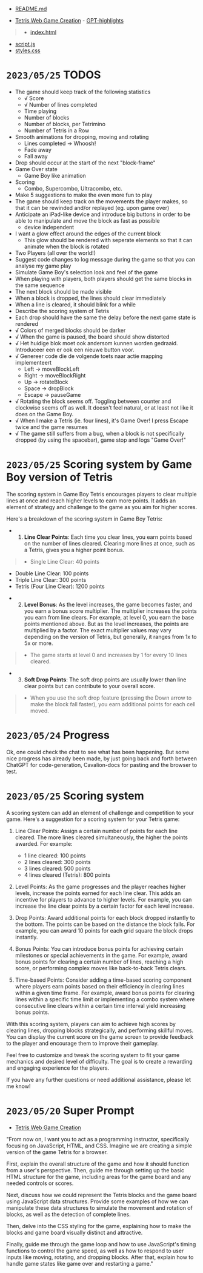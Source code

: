 * [README.md]()

* [Tetris Web Game Creation](https://chat.openai.com/c/c106ff73-94e7-4b91-85a2-2b1ef3e81f80) - [GPT-highlights](:.md)

> * [index.html]()
* [script.js]()
* [styles.css]()

# `2023/05/25` TODOS

* The game should keep track of the following statistics
	* √ Score
	* √ Number of lines completed
	* Time playing
	* Number of blocks
	* Number of blocks, per Tetrimino
	* Number of Tetris in a Row
* Smooth animations for dropping, moving and rotating
	* Lines completed -> Whoosh!
	* Fade away
	* Fall away
* Drop should occur at the start of the next "block-frame"
* Game Over state
	* Game Boy like animation
* Scoring
	* Combo, Supercombo, Ultracombo, etc.
* Make 5 suggestions to make the even more fun to play
* The game should keep track on the movements the player makes, so that it can be rewinded and/or replayed (eg. upon game over)
* Anticipate an iPad-like device and introduce big buttons in order to be able to manipulate and move the block as fast as possible
	* device independent
* I want a glow effect around the edges of the current block
	* This glow should be rendered with seperate elements so that it can animate when the block is rotated
* Two Players (all over the world!)
* Suggest code changes to log message during the game so that you can analyse my game play
* Simulate Game Boy's selection look and feel of the game
* When playing with players, both players should get the same blocks in the same sequence
* The next block should be made visible
* When a block is dropped, the lines should clear immediately
* When a line is cleared, it should blink for a while
* Describe the scoring system of Tetris
* Each drop should have the same the delay before the next game state is rendered
* √ Colors of merged blocks should be darker
* √ When the game is paused, the board should show distorted
* √ Het huidige blok moet ook andersom kunnen worden gedraaid. Introduceer een er ook een nieuwe button voor. 
* √ Genereer code die de volgende toets naar actie mapping implementeert
	* Left -> moveBlockLeft
	* Right -> moveBlockRight
	* Up -> rotateBlock
	* Space -> dropBlock
	* Escape -> pauseGame
* √ Rotating the block seems off. Toggling between counter and clockwise seems off as well. It doesn't feel natural, or at least not like it does on the Game Boy. 
* √ When I make a Tetris (ie. four lines), it's Game Over! I press Escape twice and the game resumes
* √ The game still suffers from a bug, when a block is not specifically dropped (by using the spacebar), game stop and logs "Game Over!"

# `2023/05/25` Scoring system by Game Boy version of Tetris

The scoring system in Game Boy Tetris encourages players to clear multiple lines at once and reach higher levels to earn more points. It adds an element of strategy and challenge to the game as you aim for higher scores.

Here's a breakdown of the scoring system in Game Boy Tetris:

* 1. **Line Clear Points**: Each time you clear lines, you earn points based on the number of lines cleared. Clearing more lines at once, such as a Tetris, gives you a higher point bonus.

> - Single Line Clear: 40 points
- Double Line Clear: 100 points
- Triple Line Clear: 300 points
- Tetris (Four Line Clear): 1200 points

* 2. **Level Bonus**: As the level increases, the game becomes faster, and you earn a bonus score multiplier. The multiplier increases the points you earn from line clears. For example, at level 0, you earn the base points mentioned above. But as the level increases, the points are multiplied by a factor. The exact multiplier values may vary depending on the version of Tetris, but generally, it ranges from 1x to 5x or more.

> - The game starts at level 0 and increases by 1 for every 10 lines cleared.

* 3. **Soft Drop Points**: The soft drop points are usually lower than line clear points but can contribute to your overall score.

> - When you use the soft drop feature (pressing the Down arrow to make the block fall faster), you earn additional points for each cell moved.

# `2023/05/24` Progress

Ok, one could check the chat to see what has been happening. But some nice progress has already been made, by just going back and forth between ChatGPT for code-generation, Cavalion-docs for pasting and the browser to test.


# `2023/05/25` Scoring system

A scoring system can add an element of challenge and competition to your game. Here's a suggestion for a scoring system for your Tetris game:

1. Line Clear Points:
   Assign a certain number of points for each line cleared. The more lines cleared simultaneously, the higher the points awarded. For example:
   - 1 line cleared: 100 points
   - 2 lines cleared: 300 points
   - 3 lines cleared: 500 points
   - 4 lines cleared (Tetris): 800 points

2. Level Points:
   As the game progresses and the player reaches higher levels, increase the points earned for each line clear. This adds an incentive for players to advance to higher levels. For example, you can increase the line clear points by a certain factor for each level increase.

3. Drop Points:
   Award additional points for each block dropped instantly to the bottom. The points can be based on the distance the block falls. For example, you can award 10 points for each grid square the block drops instantly.

4. Bonus Points:
   You can introduce bonus points for achieving certain milestones or special achievements in the game. For example, award bonus points for clearing a certain number of lines, reaching a high score, or performing complex moves like back-to-back Tetris clears.

5. Time-based Points:
   Consider adding a time-based scoring component where players earn points based on their efficiency in clearing lines within a given time frame. For example, award bonus points for clearing lines within a specific time limit or implementing a combo system where consecutive line clears within a certain time interval yield increasing bonus points.

With this scoring system, players can aim to achieve high scores by clearing lines, dropping blocks strategically, and performing skillful moves. You can display the current score on the game screen to provide feedback to the player and encourage them to improve their gameplay.

Feel free to customize and tweak the scoring system to fit your game mechanics and desired level of difficulty. The goal is to create a rewarding and engaging experience for the players.

If you have any further questions or need additional assistance, please let me know!

# `2023/05/20` Super Prompt

* [Tetris Web Game Creation](https://chat.openai.com/c/c106ff73-94e7-4b91-85a2-2b1ef3e81f80)

"From now on, I want you to act as a programming instructor, specifically focusing on JavaScript, HTML, and CSS. Imagine we are creating a simple version of the game Tetris for a browser. 

First, explain the overall structure of the game and how it should function from a user's perspective. Then, guide me through setting up the basic HTML structure for the game, including areas for the game board and any needed controls or scores.

Next, discuss how we could represent the Tetris blocks and the game board using JavaScript data structures. Provide some examples of how we can manipulate these data structures to simulate the movement and rotation of blocks, as well as the detection of complete lines.

Then, delve into the CSS styling for the game, explaining how to make the blocks and game board visually distinct and attractive. 

Finally, guide me through the game loop and how to use JavaScript's timing functions to control the game speed, as well as how to respond to user inputs like moving, rotating, and dropping blocks. After that, explain how to handle game states like game over and restarting a game."